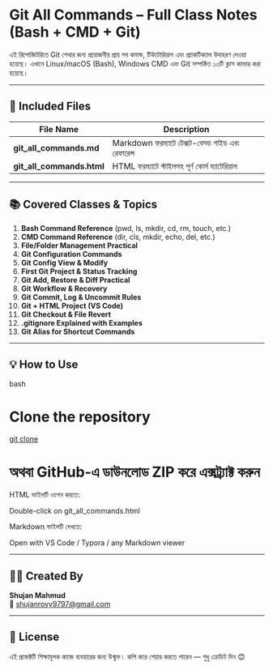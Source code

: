 # Git All Commands – Full Class Notes (Bash + CMD + Git)

এই রিপোজিটরিতে Git শেখার জন্য প্রয়োজনীয় প্রায় সব কমান্ড, টিউটোরিয়াল এবং প্র্যাকটিক্যাল উদাহরণ দেওয়া হয়েছে। এখানে Linux/macOS (Bash), Windows CMD এবং Git সম্পর্কিত ১৩টি ক্লাস কাভার করা হয়েছে।

---

## 📂 Included Files

| File Name                 | Description                                      |
| ------------------------- | ------------------------------------------------ |
| **git_all_commands.md**   | Markdown ফরম্যাটে টেক্সট-বেসড গাইড এবং রেফারেন্স |
| **git_all_commands.html** | HTML ফরম্যাটে স্টাইলসহ পূর্ণ কোর্স ম্যাটেরিয়াল   |

---

## 📚 Covered Classes & Topics

1. **Bash Command Reference** (pwd, ls, mkdir, cd, rm, touch, etc.)
2. **CMD Command Reference** (dir, cls, mkdir, echo, del, etc.)
3. **File/Folder Management Practical**
4. **Git Configuration Commands**
5. **Git Config View & Modify**
6. **First Git Project & Status Tracking**
7. **Git Add, Restore & Diff Practical**
8. **Git Workflow & Recovery**
9. **Git Commit, Log & Uncommit Rules**
10. **Git + HTML Project (VS Code)**
11. **Git Checkout & File Revert**
12. **.gitignore Explained with Examples**
13. **Git Alias for Shortcut Commands**

---

## 💡 How to Use

bash

# Clone the repository

[git clone](https://github.com/SyntaxOnChain/git-basic-all-command)

# অথবা GitHub-এ ডাউনলোড ZIP করে এক্সট্র্যাক্ট করুন

HTML ফাইলটি ওপেন করতে:

Double-click on git_all_commands.html

Markdown ফাইলটি দেখতে:

Open with VS Code / Typora / any Markdown viewer

---

## 🙋‍♂️ Created By

**Shujan Mahmud**  
📧 shujanrovy9797@gmail.com

---

## 📢 License

এই প্রজেক্টটি শিক্ষামূলক কাজে ব্যবহারের জন্য উন্মুক্ত। কপি করে শেয়ার করতে পারেন — শুধু ক্রেডিট দিন 😊
